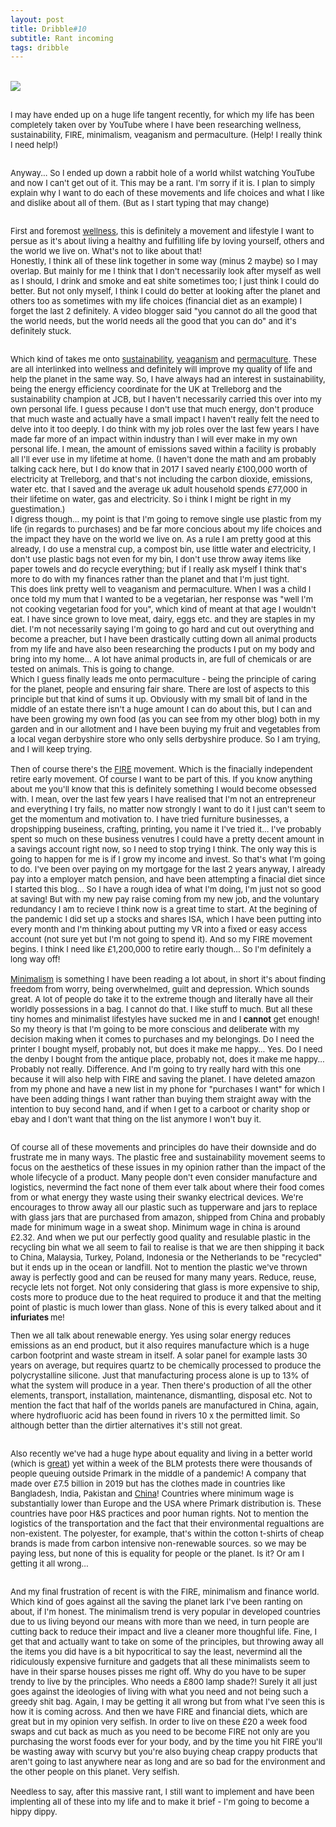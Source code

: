 ```yaml
---
layout: post
title: Dribble#10
subtitle: Rant incoming
tags: dribble 
---
```


<div class="text-center">
  <br/>
  <img src="{{ site.baseurl }}/img/dribble10.jpg" />
</div>
<br>

<div class="text-left">
<div class="boxed">
  <font size="2">
 
I may have ended up on a huge life tangent recently, for which my life has been completely taken over by YouTube where I have been researching wellness, sustainability, FIRE, minimalism, veaganism and permaculture. (Help! I really think I need help!)<br><br>

Anyway... So I ended up down a rabbit hole of a world whilst watching YouTube and now I can't get out of it. This may be a rant. I'm sorry if it is. I plan to simply explain why I want to do each of these movements and life choices and what I like and dislike about all of them. (But as I start typing that may change)<br><br>

First and foremost <u>wellness</u>, this is definitely a movement and lifestyle I want to persue as it's about living a healthy and fulfilling life by loving yourself, others and the world we live on. What's not to like about that! <br> Honestly, I think all of these link together in some way (minus 2 maybe) so I may overlap. But mainly for me I think that I don't necessarily look after myself as well as I should, I drink and smoke and eat shite sometimes too; I just think I could do better. But not only myself, I think I could do better at looking after the planet and others too as sometimes with my life choices (financial diet as an example) I forget the last 2 definitely. A video blogger said "you cannot do all the good that the world needs, but the world needs all the good that you can do" and it's definitely stuck. <br><br>

Which kind of takes me onto <u>sustainability</u>, <u>veaganism</u> and <u>permaculture</u>. These are all interlinked into wellness and definitely will improve my quality of life and help the planet in the same way. So, I have always had an interest in sustainability, being the energy efficiency coordinate for the UK at Trelleborg and the sustainability champion at JCB, but I haven't necessarily carried this over into my own personal life. I guess pecause I don't use that much energy, don't produce that much waste and actually have a small impact I haven't really felt the need to delve into it too deeply. I do think with my job roles over the last few years I have made far more of an impact within industry than I will ever make in my own personal life. I mean, the amount of emissions saved within a facility is probably all I'll ever use in my lifetime at home. (I haven't done the math and am probably talking cack here, but I do know that in 2017 I saved nearly £100,000 worth of electricity at Trelleborg, and that's not including the carbon dioxide, emissions, water etc. that I saved and the average uk adult household spends £77,000 in their lifetime on water, gas and electricity. So i think I might be right in my guestimation.)<br>I digress though... my point is that I'm going to remove single use plastic from my life (in regards to purchases) and be far more concious about my life choices and the impact they have on the world we live on. As a rule I am pretty good at this already, I do use a menstral cup, a compost bin, use little water and electricity, I don't use plastic bags not even for my bin, I don't use throw away items like paper towels and do recycle everything; but if I really ask myself I think that's more to do with my finances rather than the planet and that I'm just tight.<br>This does link pretty well to veaganism and permaculture. When I was a child I once told my mum that I wanted to be a vegetarian, her response was "well I'm not cooking vegetarian food for you", which kind of meant at that age I wouldn't eat. I have since grown to love meat, dairy, eggs etc. and they are staples in my diet. I'm not necessarily saying I'm going to go hard and cut out overything and become a preacher, but I have been drastically cutting down all animal products from my life and have also been researching the products I put on my body and bring into my home... A lot have animal products in, are full of chemicals or are tested on animals. This is going to change. <br> Which I guess finally leads me onto permaculture - being the principle of caring for the planet, people and ensuring fair share. There are lost of aspects to this principle but that kind of sums it up. Obviously with my small bit of land in the middle of an estate there isn't a huge amount I can do about this, but I can and have been growing my own food (as you can see from my other blog) both in my garden and in our allotment and I have been buying my fruit and vegetables from a local vegan derbyshire store who only sells derbyshire produce. So I am trying, and I will keep trying. 
<br><br>
Then of course there's the <u>FIRE</u> movement. Which is the finacially independent retire early movement. Of course I want to be part of this. If you know anything about me you'll know that this is definitely something I would become obsessed with. I mean, over the last few years I have realised that I'm not an entrepreneur and everything I try fails, no matter now strongly I want to do it I just can't seem to get the momentum and motivation to. I have tried furniture businesses, a dropshipping buseiness, crafting, printing, you name it I've tried it... I've probably spent so much on these business venutres I could have a pretty decent amount in a savings account right now, so I need to stop trying I think. The only way this is going to happen for me is if I grow my income and invest. So that's what I'm going to do. I've been over paying on my mortgage for the last 2 years anyway, I already pay into a employer match pension, and have been attempting a finacial diet since I started this blog... So I have a rough idea of what I'm doing, I'm just not so good at saving! But with my new pay raise coming from my new job, and the voluntary redundancy I am to recieve I think now is a great time to start. At the begining of the pandemic I did set up a stocks and shares ISA, which I have been putting into every month and I'm thinking about putting my VR into a fixed or easy access account (not sure yet but I'm not going to spend it). And so my FIRE movement begins. I think I need like £1,200,000 to retire early though... So I'm definitely a long way off!
<br><br>
<u>Minimalism</u> is something I have been reading a lot about, in short it's about finding freedom from worry, being overwhelmed, guilt and depression. Which sounds great. A lot of people do take it to the extreme though and literally have all their worldly possessions in a bag. I cannot do that. I like stuff to much. But all these tiny homes and minimalist lifestyles have sucked me in and I <b>cannot</b> get enough! So my theory is that I'm going to be more conscious and deliberate with my decision making when it comes to purchases and my belongings. Do I need the printer I bought myself, probably not, but does it make me happy... Yes. Do I need the denby I bought from the antique place, probably not, does it make me happy... Probably not really. Difference. And I'm going to try really hard with this one because it will also help with FIRE and saving the planet. I have deleted amazon from my phone and have a new list in my phone for "purchases I want" for which I have been adding things I want rather than buying them straight away with the intention to buy second hand, and if when I get to a carboot or charity shop or ebay and I don't want that thing on the list anymore I won't buy it. <br><br>

Of course all of these movements and principles do have their downside and do frustrate me in many ways. The plastic free and sustainability movement seems to focus on the aesthetics of these issues in my opinion rather than the impact of the whole lifecycle of a product. Many people don't even consider manufacture and logistics, nevermind the fact none of them ever talk about where their food comes from or what energy they waste using their swanky electrical devices. We're encourages to throw away all our plastic such as tupperware and jars to replace with glass jars that are purchased from amazon, shipped from China and probably made for minimum wage in a sweat shop. Minimum wage in china is around £2.32. And when we put our perfectly good quality and resulable plastic in the recycling bin what we all seem to fail to realise is that we are then shipping it back to China, Malaysia, Turkey, Poland, Indonesia or the Netherlands to be "recycled" but it ends up in the ocean or landfill. Not to mention the plastic we've thrown away is perfectly good and can be reused for many many years. Reduce, reuse, recycle lets not forget. Not only considering that glass is more expensive to ship, costs more to produce due to the heat required to produce it and that the melting point of plastic is much lower than glass. None of this is every talked about and it <b> infuriates </b> me!<br>

Then we all talk about renewable energy. Yes using solar energy reduces emissions as an end product, but it also requires manufacture which is a huge carbon footprint and waste stream in itself. A solar panel for example lasts 30 years on average, but requires quartz to be chemically processed to produce the polycrystalline silicone. Just that manufacturing process alone is up to 13% of what the system will produce in a year. Then there's production of all the other elements, transport, installation, maintenance, dismantling, disposal etc. Not to mention the fact that half of the worlds panels are manufactured in China, again, where hydrofluoric acid has been found in rivers 10 x the permitted limit. So although better than the dirtier alternatives it's still not great. <br><br>

Also recently we've had a huge hype about equality and living in a better world (which is <u>great</u>) yet within a week of the BLM protests there were thousands of people queuing outside Primark in the middle of a pandemic! A company that made over £7.5 billion in 2019 but has the clothes made in countries like Bangladesh, India, Pakistan and <u> China</u>! Countries where minimum wage is substantially lower than Europe and the USA where Primark distribution is. These countries have poor H&S practices and poor human rights. Not to mention the logistics of the transportation and the fact that their environmental regualtions are non-existent. The polyester, for example, that's within the cotton t-shirts of cheap brands is made from carbon intensive non-renewable sources. so we may be paying less, but none of this is equality for people or the planet. Is it? Or am I getting it all wrong... <br><br>

And my final frustration of recent is with the FIRE, minimalism and finance world. Which kind of goes against all the saving the planet lark I've been ranting on about, if I'm honest. The minimalism trend is very popular in developed countries due to us living beyond our means with more than we need, in turn people are cutting back to reduce their impact and live a cleaner more thoughful life. Fine, I get that and actually want to take on some of the principles, but throwing away all the items you did have is a bit hypocritical to say the least, nevermind all the ridiculously expensive furniture and gadgets that all these minimalists seem to have in their sparse houses pisses me right off. Why do you have to be super trendy to live by the principles. Who needs a £800 lamp shade?! Surely it all just goes against the ideologies of living with what you need and not being such a greedy shit bag. Again, I may be getting it all wrong but from what I've seen this is how it is coming across. And then we have FIRE and financial diets, which are great but in my opinion very selfish. In order to live on these £20 a week food swaps and cut back as much as you need to be become FIRE not only are you purchasing the worst foods ever for your body, and by the time you hit FIRE you'll be wasting away with scurvy but you're also buying cheap crappy products that aren't going to last anywhere near as long and are so bad for the environment and the other people on this planet. Very selfish. 
<br><br>
Needless to say, after this massive rant, I still want to implement and have been implenting all of these into my life and to make it brief - I'm going to become a hippy dippy. 

</font>
    <br><br>
